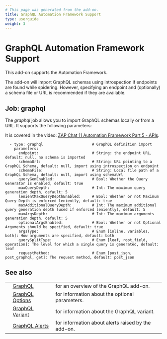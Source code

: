 ```yaml
---
# This page was generated from the add-on.
title: GraphQL Automation Framework Support
type: userguide
weight: 3
---
```


# GraphQL Automation Framework Support

This add-on supports the Automation Framework.   

The add-on will import GraphQL schemas using introspection if endpoints are found while spidering. However, specifying an endpoint and (optionally) a schema file or URL is recommended if they are available.

## Job: graphql

The *graphql* job allows you to import GraphQL schemas locally or from a URL. It supports the following parameters:


It is covered in the video: [ZAP Chat 11 Automation Framework Part 5 - APIs](https://youtu.be/xuP00Ri460k).

```
  - type: graphql                      # GraphQL definition import
    parameters:
      endpoint:                        # String: the endpoint URL, default: null, no schema is imported
      schemaUrl:                       # String: URL pointing to a GraphQL Schema, default: null, import using introspection on endpoint
      schemaFile:                      # String: Local file path of a GraphQL Schema, default: null, import using schemaUrl
      queryGenEnabled:                 # Bool: Whether the Query Generator is enabled, default: true
      maxQueryDepth:                   # Int: The maximum query generation depth, default: 5
      lenientMaxQueryDepthEnabled:     # Bool: Whether or not Maximum Query Depth is enforced leniently, default: true
      maxAdditionalQueryDepth:         # Int: The maximum additional query generation depth (used if enforced leniently), default: 5
      maxArgsDepth:                    # Int: The maximum arguments generation depth, default: 5
      optionalArgsEnabled:             # Bool: Whether or not Optional Arguments should be specified, default: true
      argsType:                        # Enum [inline, variables, both]: How arguments are specified, default: both 
      querySplitType:                  # Enum [leaf, root_field, operation]: The level for which a single query is generated, default: leaf
      requestMethod:                   # Enum [post_json, post_graphql, get]: The request method, default: post_json
```

## See also

|   |                                                                  |                                                    |
|---|------------------------------------------------------------------|----------------------------------------------------|
|   | [GraphQL](/docs/desktop/addons/graphql-support/)                 | for an overview of the GraphQL add-on.             |
|   | [GraphQL Options](/docs/desktop/addons/graphql-support/options/) | for information about the optional parameters.     |
|   | [GraphQL Variant](/docs/desktop/addons/graphql-support/variant/) | for information about the GraphQL variant.         |
|   | [GraphQL Alerts](/docs/desktop/addons/graphql-support/alerts/)   | for information about alerts raised by the add-on. |
